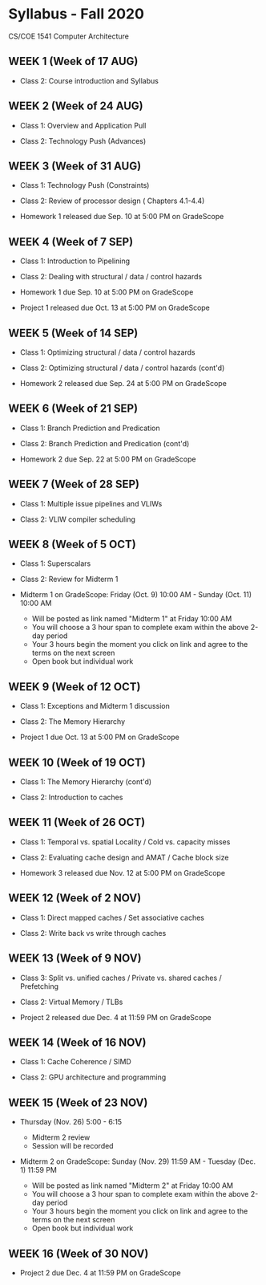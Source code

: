 # Syllabus - Fall 2020
CS/COE 1541 Computer Architecture

## WEEK 1 (Week of 17 AUG)

* Class 2: Course introduction and Syllabus
  
## WEEK 2 (Week of 24 AUG)

* Class 1: Overview and Application Pull

* Class 2: Technology Push (Advances)

## WEEK 3 (Week of 31 AUG)
  
* Class 1: Technology Push (Constraints)

* Class 2: Review of processor design ( Chapters 4.1-4.4)
  
* Homework 1 released due Sep. 10 at 5:00 PM on GradeScope

## WEEK 4 (Week of 7 SEP)

* Class 1: Introduction to Pipelining

* Class 2: Dealing with structural / data / control hazards

* Homework 1 due Sep. 10 at 5:00 PM on GradeScope

* Project 1 released due Oct. 13 at 5:00 PM on GradeScope

## WEEK 5 (Week of 14 SEP)

* Class 1: Optimizing structural / data / control hazards

* Class 2: Optimizing structural / data / control hazards (cont'd)

* Homework 2 released due Sep. 24 at 5:00 PM on GradeScope

## WEEK 6 (Week of 21 SEP)

* Class 1: Branch Prediction and Predication

* Class 2: Branch Prediction and Predication (cont'd)

* Homework 2 due Sep. 22 at 5:00 PM on GradeScope

## WEEK 7 (Week of 28 SEP)

* Class 1: Multiple issue pipelines and VLIWs

* Class 2: VLIW compiler scheduling

## WEEK 8 (Week of 5 OCT)

* Class 1: Superscalars

* Class 2: Review for Midterm 1

* Midterm 1 on GradeScope: Friday (Oct. 9) 10:00 AM - Sunday (Oct. 11) 10:00 AM
  * Will be posted as link named "Midterm 1" at Friday 10:00 AM
  * You will choose a 3 hour span to complete exam within the above 2-day period
  * Your 3 hours begin the moment you click on link and agree to the terms on the next screen
  * Open book but individual work
  
## WEEK 9 (Week of 12 OCT)

* Class 1: Exceptions and Midterm 1 discussion

* Class 2: The Memory Hierarchy

* Project 1 due Oct. 13 at 5:00 PM on GradeScope

## WEEK 10 (Week of 19 OCT)

* Class 1: The Memory Hierarchy (cont'd)

* Class 2: Introduction to caches

## WEEK 11 (Week of 26 OCT)

* Class 1: Temporal vs. spatial Locality / Cold vs. capacity misses

* Class 2: Evaluating cache design and AMAT / Cache block size

* Homework 3 released due Nov. 12 at 5:00 PM on GradeScope

## WEEK 12 (Week of 2 NOV)

* Class 1: Direct mapped caches / Set associative caches

* Class 2: Write back vs write through caches

## WEEK 13 (Week of 9 NOV)

* Class 3: Split vs. unified caches / Private vs. shared caches / Prefetching

* Class 2: Virtual Memory / TLBs

* Project 2 released due Dec. 4 at 11:59 PM on GradeScope

## WEEK 14 (Week of 16 NOV)

* Class 1: Cache Coherence / SIMD

* Class 2: GPU architecture and programming
  
## WEEK 15 (Week of 23 NOV)

* Thursday (Nov. 26) 5:00 - 6:15
  * Midterm 2 review
  * Session will be recorded

* Midterm 2 on GradeScope: Sunday (Nov. 29) 11:59 AM - Tuesday (Dec. 1) 11:59 PM
  * Will be posted as link named "Midterm 2" at Friday 10:00 AM
  * You will choose a 3 hour span to complete exam within the above 2-day period
  * Your 3 hours begin the moment you click on link and agree to the terms on the next screen
  * Open book but individual work
  
## WEEK 16 (Week of 30 NOV)

* Project 2 due Dec. 4 at 11:59 PM on GradeScope
